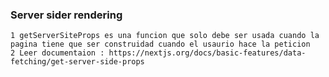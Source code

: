 ### Server sider rendering

    1 getServerSiteProps es una funcion que solo debe ser usada cuando la pagina tiene que ser construidad cuando el usaurio hace la peticion
    2 Leer documentaion : https://nextjs.org/docs/basic-features/data-fetching/get-server-side-props
